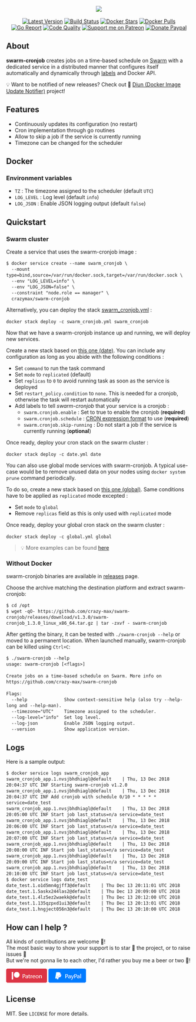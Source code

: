 <p align="center"><a href="https://github.com/crazy-max/swarm-cronjob" target="_blank"><img height="292"src="https://raw.githubusercontent.com/crazy-max/swarm-cronjob/master/.res/swarm-cronjob.jpg"></a></p>

<p align="center">
  <a href="https://hub.docker.com/r/crazymax/swarm-cronjob/"><img src="https://img.shields.io/badge/dynamic/json.svg?label=version&query=$.results[1].name&url=https://hub.docker.com/v2/repositories/crazymax/swarm-cronjob/tags&style=flat-square" alt="Latest Version"></a>
  <a href="https://travis-ci.com/crazy-max/swarm-cronjob"><img src="https://img.shields.io/travis/com/crazy-max/swarm-cronjob/master.svg?style=flat-square" alt="Build Status"></a>
  <a href="https://hub.docker.com/r/crazymax/swarm-cronjob/"><img src="https://img.shields.io/docker/stars/crazymax/swarm-cronjob.svg?style=flat-square" alt="Docker Stars"></a>
  <a href="https://hub.docker.com/r/crazymax/swarm-cronjob/"><img src="https://img.shields.io/docker/pulls/crazymax/swarm-cronjob.svg?style=flat-square" alt="Docker Pulls"></a>
  <br /><a href="https://goreportcard.com/report/github.com/crazy-max/swarm-cronjob"><img src="https://goreportcard.com/badge/github.com/crazy-max/swarm-cronjob?style=flat-square" alt="Go Report"></a>
  <a href="https://www.codacy.com/app/crazy-max/swarm-cronjob"><img src="https://img.shields.io/codacy/grade/1edb80b0f97b4195b7bb50cfb35a37d2.svg?style=flat-square" alt="Code Quality"></a>
  <a href="https://www.patreon.com/crazymax"><img src="https://img.shields.io/badge/donate-patreon-f96854.svg?logo=patreon&style=flat-square" alt="Support me on Patreon"></a>
  <a href="https://www.paypal.me/crazyws"><img src="https://img.shields.io/badge/donate-paypal-00457c.svg?logo=paypal&style=flat-square" alt="Donate Paypal"></a>
</p>

## About

**swarm-cronjob** creates jobs on a time-based schedule on [Swarm](https://docs.docker.com/engine/swarm/) with a dedicated service in a distributed manner that configures itself automatically and dynamically through [labels](https://docs.docker.com/engine/reference/commandline/service_create/#set-metadata-on-a-service--l---label) and Docker API.

💡 Want to be notified of new releases? Check out 🔔 [Diun (Docker Image Update Notifier)](https://github.com/crazy-max/diun) project!

## Features

* Continuously updates its configuration (no restart)
* Cron implementation through go routines
* Allow to skip a job if the service is currently running
* Timezone can be changed for the scheduler

## Docker

### Environment variables

* `TZ` : The timezone assigned to the scheduler (default `UTC`)
* `LOG_LEVEL` : Log level (default `info`)
* `LOG_JSON` : Enable JSON logging output (default `false`)

## Quickstart

### Swarm cluster

Create a service that uses the swarm-cronjob image :

```
$ docker service create --name swarm_cronjob \
  --mount type=bind,source=/var/run/docker.sock,target=/var/run/docker.sock \
  --env "LOG_LEVEL=info" \
  --env "LOG_JSON=false" \
  --constraint "node.role == manager" \
  crazymax/swarm-cronjob
```

Alternatively, you can deploy the stack [swarm_cronjob.yml](.res/example/swarm_cronjob.yml) :

`docker stack deploy -c swarm_cronjob.yml swarm_cronjob`

Now that we have a swarm-cronjob instance up and running, we will deploy new services.

Create a new stack based on [this one (date)](.res/example/date.yml). You can include any configuration as long as you abide with the following conditions :

* Set `command` to run the task command
* Set `mode` to `replicated` (default)
* Set `replicas` to `0` to avoid running task as soon as the service is deployed
* Set `restart_policy.condition` to `none`. This is needed for a cronjob, otherwise the task will restart automatically
* Add labels to tell *swarm-cronjob* that your service is a cronjob :
  * `swarm.cronjob.enable` : Set to true to enable the cronjob (**required**)
  * `swarm.cronjob.schedule` : [CRON expression format](https://godoc.org/github.com/crazy-max/cron#hdr-CRON_Expression_Format) to use (**required**)
  * `swarm.cronjob.skip-running` : Do not start a job if the service is currently running (**optional**)

Once ready, deploy your cron stack on the swarm cluster :

`docker stack deploy -c date.yml date`

You can also use global mode services with swarm-cronjob. A typical use-case would be to remove unused data on your nodes using `docker system prune` command periodically.

To do so, create a new stack based on [this one (global)](.res/example/global.yml). Same conditions have to be applied as `replicated` mode excepted :

* Set `mode` to `global`
* Remove `replicas` field as this is only used with `replicated` mode

Once ready, deploy your global cron stack on the swarm cluster :

`docker stack deploy -c global.yml global`

> :bulb: More examples can be found [here](.res/example)

### Without Docker

swarm-cronjob binaries are available in [releases](https://github.com/crazy-max/swarm-cronjob/releases) page.

Choose the archive matching the destination platform and extract swarm-cronjob:

```
$ cd /opt
$ wget -qO- https://github.com/crazy-max/swarm-cronjob/releases/download/v1.3.0/swarm-cronjob_1.3.0_linux_x86_64.tar.gz | tar -zxvf - swarm-cronjob
```

After getting the binary, it can be tested with `./swarm-cronjob --help` or moved to a permanent location.
When launched manually, swarm-cronjob can be killed using `Ctrl+C`:

```
$ ./swarm-cronjob --help
usage: swarm-cronjob [<flags>]

Create jobs on a time-based schedule on Swarm. More info on
https://github.com/crazy-max/swarm-cronjob

Flags:
  --help              Show context-sensitive help (also try --help-long and --help-man).
  --timezone="UTC"    Timezone assigned to the scheduler.
  --log-level="info"  Set log level.
  --log-json          Enable JSON logging output.
  --version           Show application version.
```

## Logs

Here is a sample output:

```
$ docker service logs swarm_cronjob_app
swarm_cronjob_app.1.nvsjbhdhiagl@default    | Thu, 13 Dec 2018 20:04:37 UTC INF Starting swarm-cronjob v1.2.0
swarm_cronjob_app.1.nvsjbhdhiagl@default    | Thu, 13 Dec 2018 20:04:37 UTC INF Add cronjob with schedule 0/10 * * * * * service=date_test
swarm_cronjob_app.1.nvsjbhdhiagl@default    | Thu, 13 Dec 2018 20:05:00 UTC INF Start job last_status=n/a service=date_test
swarm_cronjob_app.1.nvsjbhdhiagl@default    | Thu, 13 Dec 2018 20:06:00 UTC INF Start job last_status=n/a service=date_test
swarm_cronjob_app.1.nvsjbhdhiagl@default    | Thu, 13 Dec 2018 20:07:00 UTC INF Start job last_status=n/a service=date_test
swarm_cronjob_app.1.nvsjbhdhiagl@default    | Thu, 13 Dec 2018 20:08:00 UTC INF Start job last_status=n/a service=date_test
swarm_cronjob_app.1.nvsjbhdhiagl@default    | Thu, 13 Dec 2018 20:09:00 UTC INF Start job last_status=n/a service=date_test
swarm_cronjob_app.1.nvsjbhdhiagl@default    | Thu, 13 Dec 2018 20:10:00 UTC INF Start job last_status=n/a service=date_test
$ docker service logs date_test
date_test.1.o1d5mn4gjff3@default    | Thu Dec 13 20:11:01 UTC 2018
date_test.1.5askx244las2@default    | Thu Dec 13 20:09:00 UTC 2018
date_test.1.4lz5ez2waekk@default    | Thu Dec 13 20:12:00 UTC 2018
date_test.1.135qzpxd1ui3@default    | Thu Dec 13 20:13:01 UTC 2018
date_test.1.hngject056n3@default    | Thu Dec 13 20:10:00 UTC 2018
```

## How can I help ?

All kinds of contributions are welcome :raised_hands:!<br />
The most basic way to show your support is to star :star2: the project, or to raise issues :speech_balloon:<br />
But we're not gonna lie to each other, I'd rather you buy me a beer or two :beers:!

[![Support me on Patreon](.res/patreon.png)](https://www.patreon.com/crazymax) 
[![Paypal Donate](.res/paypal.png)](https://www.paypal.me/crazyws)

## License

MIT. See `LICENSE` for more details.
